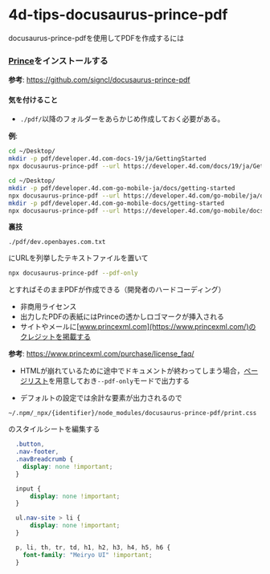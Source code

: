 # 4d-tips-docusaurus-prince-pdf
docusaurus-prince-pdfを使用してPDFを作成するには

### [Prince](https://www.princexml.com/download/)をインストールする

**参考**: https://github.com/signcl/docusaurus-prince-pdf

#### 気を付けること

* `./pdf/`以降のフォルダーをあらかじめ作成しておく必要がある。

**例**:

```sh
cd ~/Desktop/
mkdir -p pdf/developer.4d.com-docs-19/ja/GettingStarted
npx docusaurus-prince-pdf --url https://developer.4d.com/docs/19/ja/GettingStarted/installation.html --selector 'div.docs-prevnext > a.docs-next' --output doc.pdf
```

```sh
cd ~/Desktop/
mkdir -p pdf/developer.4d.com-go-mobile-ja/docs/getting-started
npx docusaurus-prince-pdf --url https://developer.4d.com/go-mobile/ja/docs/getting-started/introduction --selector "div.pagination-nav__item--next > a.pagination-nav__link" --output doc.pdf
mkdir -p pdf/developer.4d.com-go-mobile-docs/getting-started
npx docusaurus-prince-pdf --url https://developer.4d.com/go-mobile/docs/getting-started/introduction --selector "div.pagination-nav__item--next > a.pagination-nav__link" --output doc.pdf
```

**裏技**

```
./pdf/dev.openbayes.com.txt
```

にURLを列挙したテキストファイルを置いて

```sh
npx docusaurus-prince-pdf --pdf-only 
```

とすればそのままPDFが作成できる（開発者のハードコーディング）

* 非商用ライセンス
* 出力したPDFの表紙にはPrinceの透かしロゴマークが挿入される
* サイトやメールに[www.princexml.com](https://www.princexml.com/)のクレジットを掲載する

**参考**: https://www.princexml.com/purchase/license_faq/

* HTMLが崩れているために途中でドキュメントが終わってしまう場合，[ページリスト](/dev.openbayes.com.txt)を用意しておき`--pdf-only`モードで出力する

* デフォルトの設定では余計な要素が出力されるので

```
~/.npm/_npx/{identifier}/node_modules/docusaurus-prince-pdf/print.css
```

のスタイルシートを編集する

```css
  .button,
  .nav-footer,
  .navBreadcrumb {
    display: none !important;
  }

  input {
      display: none !important;
  }

  ul.nav-site > li {
      display: none !important;
  }

  p, li, th, tr, td, h1, h2, h3, h4, h5, h6 {
    font-family: "Meiryo UI" !important;
  }
```
